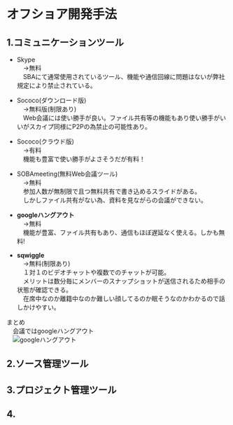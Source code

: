 # オフショア開発手法
## 1.コミュニケーションツール

* Skype  
　→無料  
　SBAにて通常使用されているツール、機能や通信回線に問題はないが弊社規定により禁止されている。  
* Sococo(ダウンロード版)  
　→無料版(制限あり)  
　Web会議には使い勝手が良い。ファイル共有等の機能もあり使い勝手がいいがスカイプ同様にP2Pの為禁止の可能性あり。  
* Sococo(クラウド版)  
　→有料  
　機能も豊富で使い勝手がよさそうだが有料！  
* SOBAmeeting(無料Web会議ツール)  
　→無料  
　参加人数が無制限で且つ無料共有で書き込めるスライドがある。  
　しかしファイル共有がない為、資料を見ながらの会議ができない。  
* **googleハングアウト**  
　→無料  
　機能が豊富、ファイル共有もあり、通信もほぼ遅延なく使える。しかも無料!  

* **sqwiggle**  
　→無料(制限あり)  
　１対１のビデオチャットや複数でのチャットが可能。  
　メリットは数分毎にメンバーのスナップショットが送信されるため相手の状態が確認できる。  
　在席中なのか離籍中なのか難しい顔してるのか眠そうなのかわかるので話しかけやすい。  

まとめ  
　会議ではgoogleハングアウト  
　![googleハングアウト](images/googlehangout.png)
## 2.ソース管理ツール
## 3.プロジェクト管理ツール
## 4.
